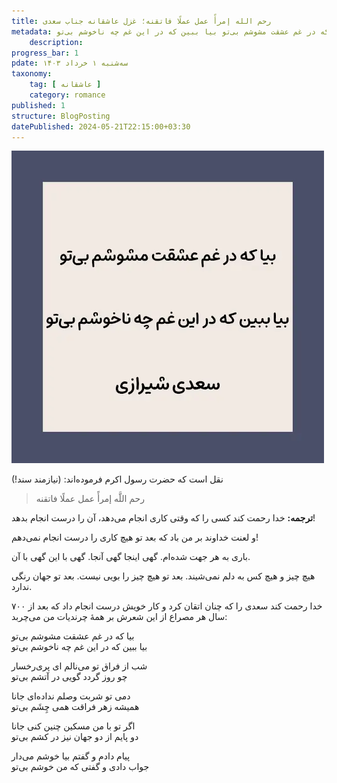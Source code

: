 ```yaml
---
title: رحم الله إمرأً عمل عملًا فاتقنه؛ غزل عاشقانه جناب سعدی
metadata: روایت از پیامبر اکرم رحم الله إمرأً عمل عملًا فاتقنه و شعر سعدی شیرازی بیا که در غم عشقت مشوشم بی‌تو بیا ببین که در این غم چه ناخوشم بی‌تو
    description: 
progress_bar: 1
pdate: سه‌شنبه ۱ خرداد ۱۴۰۳
taxonomy:
    tag: [ عاشقانه ]
    category: romance
published: 1
structure: BlogPosting
datePublished: 2024-05-21T22:15:00+03:30
---
```



![ بیا که در غم عشقت مشوشم بی‌تو بیا ببین که در این غم چه ناخوشم بی‌تو ](saadi.webp)

نقل است که حضرت رسول اکرم فرموده‌اند: (نیازمند سند!) 

> رحم اللَّه إمرأً عمل عملًا فاتقنه‏ 

**ترجمه:** خدا رحمت کند کسی را که وقتی کاری انجام می‌دهد، آن را درست انجام بدهد!

و لعنت خداوند بر من باد که بعد تو هیچ کاری را درست انجام نمی‌دهم!

باری به هر جهت شده‌ام. گهی اینجا گهی آنجا. گهی با این گهی با آن.

هیچ چیز و هیچ کس به دلم نمی‌شیند. بعد تو هیچ چیز را بویی نیست. بعد تو جهان رنگی ندارد.

خدا رحمت کند سعدی را که چنان اتقان کرد و کار خویش درست انجام داد که بعد از ۷۰۰ سال هر مصراع از این شعرش بر همهٔ چرندیات من می‌چربد:

بیا که در غم عشقت مشوشم بی‌تو  
بیا ببین که در این غم چه ناخوشم بی‌تو

شب از فراق تو می‌نالم ای پری‌رخسار  
چو روز گردد گویی در آتشم بی‌تو

دمی تو شربت وصلم نداده‌ای جانا  
همیشه زهر فراقت همی چِشَم بی‌تو

اگر تو با من مسکین چنین کنی جانا  
دو پایم از دو جهان نیز در کشم بی‌تو

پیام دادم و گفتم بیا خوشم می‌دار  
جواب دادی و گفتی که من خوشم بی‌تو